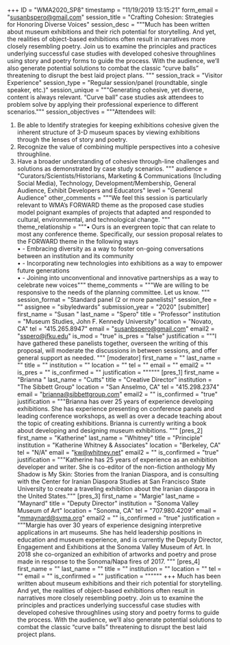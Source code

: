 +++
ID = "WMA2020_SP8"
timestamp = "11/19/2019 13:15:21"
form_email = "susanbspero@gmail.com"
session_title = "Crafting Cohesion: Strategies for Honoring Diverse Voices"
session_desc = """Much has been written about museum exhibitions and their rich potential for storytelling. And yet, the realities of object-based exhibitions often result in narratives more closely resembling poetry. Join us to examine the principles and practices underlying successful case studies with developed cohesive throughlines using story and poetry forms to guide the process. With the audience, we’ll also generate potential solutions to combat the classic “curve balls” threatening to disrupt the best laid project plans. """
session_track = "Visitor Experience"
session_type = "Regular session/panel (roundtable, single speaker, etc.)"
session_unique = """Generating cohesive, yet diverse, content is always relevant.  “Curve ball” case studies ask attendees to problem solve by applying their professional experience to different scenarios."""
session_objectives = """Attendees will:
1) Be able to Identify strategies for keeping exhibitions cohesive given the inherent structure of 3-D museum spaces by viewing exhibitions through the lenses of story and poetry.
2) Recognize the value of combining multiple perspectives into a cohesive throughline.
3) Have a broader understanding of cohesive through-line challenges and solutions as demonstrated by case study scenarios.
"""
audience = "Curators/Scientists/Historians, Marketing & Communications (Including Social Media), Technology, Development/Membership, General Audience, Exhibit Developers and Educators"
level = "General Audience"
other_comments = """We feel this session is particularly relevant to WMA’s FORWARD theme as the proposed case studies model poignant examples of projects that adapted and responded to cultural, environmental, and  technological change.
"""
theme_relationship = """•	Ours is an evergreen topic that can relate to most any conference theme. Specifically, our session proposal relates to the FORWARD theme in the following ways<br>•	- Embracing diversity as a way to foster on-going conversations between an institution and its community<br>•	- Incorporating new technologies into exhibitions as a way to empower future generations<br>•	- Joining into unconventional and innovative partnerships as a way to celebrate new voices"""
theme_comments = """We are willing to be responsive to the needs of the planning committee. Let us know. """
session_format = "Standard panel (2 or more panelists)"
session_fee = ""
assignee = "sibyledwards"
submission_year = "2020"
[submitter]
first_name = "Susan "
last_name = "Spero"
title = "Professor"
institution = "Museum Studies, John F. Kennedy University"
location = "Novato, CA"
tel = "415.265.8947"
email = "susanbspero@gmail.com"
email2 = "sspero@jfku.edu"
is_mod = "true"
is_pres = "false"
justification = """I have gathered these panelists together, overseen the writing of this proposal, will moderate the discussions in between sessions, and offer general support as needed. """
[moderator]
first_name = ""
last_name = ""
title = ""
institution = ""
location = ""
tel = ""
email = ""
email2 = ""
is_pres = ""
is_confirmed = ""
justification = """"""
[pres_1]
first_name = "Brianna "
last_name = "Cutts"
title = "Creative Director"
institution = "The Sibbett Group"
location = "San Anselmo, CA"
tel = "415.298.2374"
email = "brianna@sibbettgroup.com"
email2 = ""
is_confirmed = "true"
justification = """Brianna has over 25 years of experience developing exhibitions. She has experience presenting on conference panels and leading conference workshops, as well as over a decade teaching about the topic of creating exhibitions. Brianna is currently writing a book about developing and designing museum exhibitions. """
[pres_2]
first_name = "Katherine"
last_name = "Whitney"
title = "Principle"
institution = "Katherine Whitney & Associates"
location = "Berkeley, CA"
tel = "N/A"
email = "kw@whitney.net"
email2 = ""
is_confirmed = "true"
justification = """Katherine has 25 years of experience as an exhibition developer and writer. She is co-editor of the non-fiction anthology My Shadow is My Skin: Stories from the Iranian Diaspora, and is consulting with the Center for Iranian Diaspora Studies at San Francisco State University to create a traveling exhibition about the Iranian diaspora in the United States."""
[pres_3]
first_name = "Margie"
last_name = "Maynard"
title = "Deputy Director"
institution = "Sonoma Valley Museum of Art"
location = "Sonoma, CA"
tel = "707.980.4209"
email = "mmaynard@svma.org"
email2 = ""
is_confirmed = "true"
justification = """Margie has over 30 years of experience designing interpretive applications in art museums. She has held leadership positions in education and museum experience, and is currently the Deputy Director, Engagement and Exhibitions at the Sonoma Valley Museum of Art. In 2018 she co-organized an exhibition of artworks and poetry and prose made in response to the Sonoma/Napa fires of 2017. """
[pres_4]
first_name = ""
last_name = ""
title = ""
institution = ""
location = ""
tel = ""
email = ""
is_confirmed = ""
justification = """"""
+++
Much has been written about museum exhibitions and their rich potential for storytelling. And yet, the realities of object-based exhibitions often result in narratives more closely resembling poetry. Join us to examine the principles and practices underlying successful case studies with developed cohesive throughlines using story and poetry forms to guide the process. With the audience, we’ll also generate potential solutions to combat the classic “curve balls” threatening to disrupt the best laid project plans. 